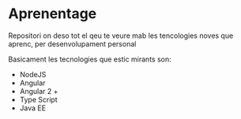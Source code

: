 # Aprenentage
Repositori on deso tot el qeu te veure mab les tencologies noves que aprenc, per desenvolupament personal

Basicament les tecnologies que estic mirants son:
- NodeJS
- Angular
- Angular 2 +
- Type Script
- Java EE
